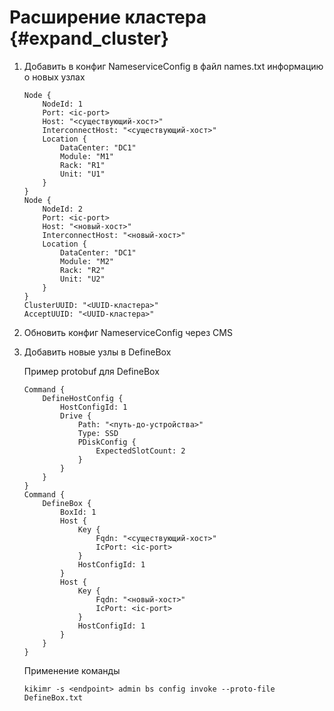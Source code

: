 # Расширение кластера {#expand_cluster}

1) Добавить в конфиг NameserviceConfig в файл names.txt информацию о новых узлах

    ```
    Node {
        NodeId: 1
        Port: <ic-port>
        Host: "<существующий-хост>"
        InterconnectHost: "<существующий-хост>"
        Location {
            DataCenter: "DC1"
            Module: "M1"
            Rack: "R1"
            Unit: "U1"
        }
    }
    Node {
        NodeId: 2
        Port: <ic-port>
        Host: "<новый-хост>"
        InterconnectHost: "<новый-хост>"
        Location {
            DataCenter: "DC1"
            Module: "M2"
            Rack: "R2"
            Unit: "U2"
        }
    }
    ClusterUUID: "<UUID-кластера>"
    AcceptUUID: "<UUID-кластера>"
    ```

2) Обновить конфиг NameserviceConfig через CMS

3) Добавить новые узлы в DefineBox

    Пример protobuf для DefineBox

    ```
    Command {
        DefineHostConfig {
            HostConfigId: 1
            Drive {
                Path: "<путь-до-устройства>"
                Type: SSD
                PDiskConfig {
                    ExpectedSlotCount: 2
                }
            }
        }
    }
    Command {
        DefineBox {
            BoxId: 1
            Host {
                Key {
                    Fqdn: "<существующий-хост>"
                    IcPort: <ic-port>
                }
                HostConfigId: 1
            }
            Host {
                Key {
                    Fqdn: "<новый-хост>"
                    IcPort: <ic-port>
                }
                HostConfigId: 1
            }
        }
    }
    ```

    Применение команды

    ```
    kikimr -s <endpoint> admin bs config invoke --proto-file DefineBox.txt
    ```
